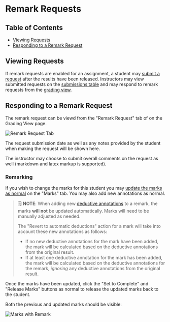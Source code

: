 # Remark Requests

## Table of Contents

- [Viewing Requests](#viewing-requests)
- [Responding to a Remark Request](#responding-to-a-remark-request)

## Viewing Requests

If remark requests are enabled for an assignment, a student may [submit a request](Student-Guide.md) after the results have been released. Instructors may view submitted requests on the [submissions table](Instructor-Guide--Assignments--Marking--Set-Up.md#marking-state) and may respond to remark requests from the [grading view](Instructor-Guide--Assignments--Marking--Grading-View.md).

## Responding to a Remark Request

The remark request can be viewd from the "Remark Request" tab of on the Grading View page.

![Remark Request Tab](images/grade-view-remark-request-comments.png)

The request submission date as well as any notes provided by the student when making the request will be shown here.

The instructor may choose to submit overall comments on the request as well (markdown and latex markup is supported).

### Remarking

If you wish to change the marks for this student you may [update the marks as normal](Instructor-Guide--Assignments--Marking--Grading-View.md#marks) on the "Marks" tab. You may also add new annotations as normal.

> 🗒️ **NOTE**: When adding new [deductive annotations](Instructor-Guide--Assignments--Deductive-Annotations.md) to a remark, the marks **will not** be updated automatically. Marks will need to be manually adjusted as needed.
>
> The "Revert to automatic deductions" action for a mark will take into account these new annotations as follows:
>
> - If no new deductive annotations for the mark have been added, the mark will be calculated based on the deductive annotations from the original result.
> - If at least one deductive annotation for the mark has been added, the mark will be calculated based on the deductive annotations for the remark, *ignoring* any deductive annotations from the original result.

Once the marks have been updated, click the "Set to Complete" and "Release Marks" buttons as normal to release the updated marks back to the student.

Both the previous and updated marks should be visible:

![Marks with Remark](images/grade-view-marks-with-remark.png)
